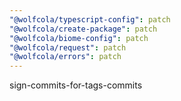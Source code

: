 ```yaml
---
"@wolfcola/typescript-config": patch
"@wolfcola/create-package": patch
"@wolfcola/biome-config": patch
"@wolfcola/request": patch
"@wolfcola/errors": patch
---
```


sign-commits-for-tags-commits
